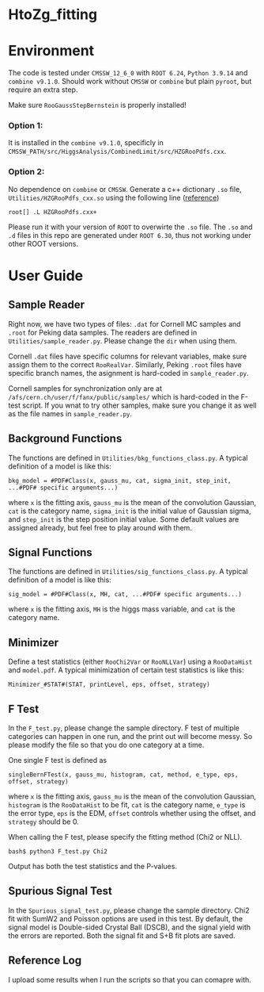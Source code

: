 # HtoZg_fitting

# Environment
The code is tested under `CMSSW_12_6_0` with `ROOT 6.24`, `Python 3.9.14` and `combine v9.1.0`. 
Should work without `CMSSW` or `combine` but plain `pyroot`, but require an extra step.

Make sure `RooGaussStepBernstein` is properly installed!

### Option 1: 
  It is installed in the `combine v9.1.0`, specificly in `CMSSW_PATH/src/HiggsAnalysis/CombinedLimit/src/HZGRooPdfs.cxx`.

### Option 2: 
  No dependence on `combine` or `CMSSW`. Generate a c++ dictionary `.so` file, `Utilities/HZGRooPdfs_cxx.so` using the following line ([reference](https://root.cern/manual/io_custom_classes/#generating-dictionaries))
  ```
  root[] .L HZGRooPdfs.cxx+
  ```
Please run it with your version of `ROOT` to overwirte the `.so` file. The `.so` and `.d` files in this repo are generated under `ROOT 6.30`, thus not working under other ROOT versions.

# User Guide

## Sample Reader
Right now, we have two types of files: `.dat` for Cornell MC samples and `.root` for Peking data samples. The readers are defined in `Utilities/sample_reader.py`. Please change the `dir` when using them.

Cornell `.dat` files have specific columns for relevant variables, make sure assign them to the correct `RooRealVar`. Similarly, Peking `.root` files have specific branch names, the asignment is hard-coded in `sample_reader.py`.

Cornell samples for synchronization only are at `/afs/cern.ch/user/f/fanx/public/samples/` which is hard-coded in the F-test script. If you wnat to try other samples, make sure you change it as well as the file names in `sample_reader.py`.

## Background Functions
The functions are defined in `Utilities/bkg_functions_class.py`. A typical definition of a model is like this: 
```
bkg_model = #PDF#Class(x, gauss_mu, cat, sigma_init, step_init, ...#PDF# specific arguments...)
```
where `x` is the fitting axis, `gauss_mu` is the mean of the convolution Gaussian, `cat` is the category name, `sigma_init` is the initial value of Gaussian sigma, and `step_init` is the step position initial value. Some default values are assigned already, but feel free to play around with them.

## Signal Functions
The functions are defined in `Utilities/sig_functions_class.py`. A typical definition of a model is like this:
```
sig_model = #PDF#Class(x, MH, cat, ...#PDF# specific arguments...)
```
where `x` is the fitting axis, `MH` is the higgs mass variable, and `cat` is the category name.

## Minimizer
Define a test statistics (either `RooChi2Var` or `RooNLLVar`) using a `RooDataHist` and `model.pdf`. A typical minimization of certain test statistics is like this:
```
Minimizer_#STAT#(STAT, printLevel, eps, offset, strategy)
```

## F Test
In the `F_test.py`, please change the sample directory. F test of multiple categories can happen in one run, and the print out will become messy. So please modify the file so that you do one category at a time. 

One single F test is defined as
```
singleBernFTest(x, gauss_mu, histogram, cat, method, e_type, eps, offset, strategy)
```
where `x` is the fitting axis, `gauss_mu` is the mean of the convolution Gaussian, `histogram` is the `RooDataHist` to be fit, `cat` is the category name, `e_type` is the error type, `eps` is the EDM, `offset` controls whether using the offset, and `strategy` should be 0.

When calling the F test, please specify the fitting method (Chi2 or NLL).
```
bash$ python3 F_test.py Chi2
```
Output has both the test statistics and the P-values.

## Spurious Signal Test
In the `Spurious_signal_test.py`, please change the sample directory. Chi2 fit with SumW2 and Poisson options are used in this test. By default, the signal model is Double-sided Crystal Ball (DSCB), and the signal yield with the errors are reported. Both the signal fit and S+B fit plots are saved.

## Reference Log
I upload some results when I run the scripts so that you can comapre with.

